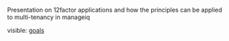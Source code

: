Presentation on 12factor applications and how the principles can be applied to multi-tenancy in manageiq

visible: [goals]

[goals]: http://kbrock.github.io/12factor-presentation/goals

